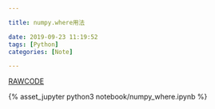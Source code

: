 ```yaml
---

title: numpy.where用法

date: 2019-09-23 11:19:52
tags: [Python]
categories: [Note]

---
```


[RAWCODE](https://raw.githubusercontent.com/qrsforever/code_blog_post/master/Note/Python/numpy_where.md)

<!-- more -->

{% asset_jupyter python3 notebook/numpy_where.ipynb %}
